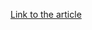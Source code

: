 [Link to the article](https://www.mcafee.com/blogs/other-blogs/mcafee-labs/dont-get-caught-offsides-with-these-world-cup-scams/)
